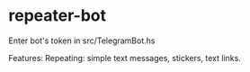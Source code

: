 # repeater-bot

Enter bot's token in src/TelegramBot.hs

Features:
Repeating: simple text messages, stickers, text links.
